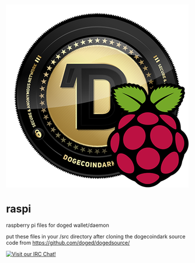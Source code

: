 ![raspi-doged](https://raw.githubusercontent.com/doged/raspi/master/doged-raspi.png)
# raspi

raspberry pi files for doged wallet/daemon

put these files in your /src directory after cloning the dogecoindark source code from https://github.com/doged/dogedsource/

[![Visit our IRC Chat!](https://kiwiirc.com/buttons/irc.freenode.net/dogecoindark.png)](https://kiwiirc.com/client/irc.freenode.net/?nick=doged|?&theme=cli#dogecoindark)
